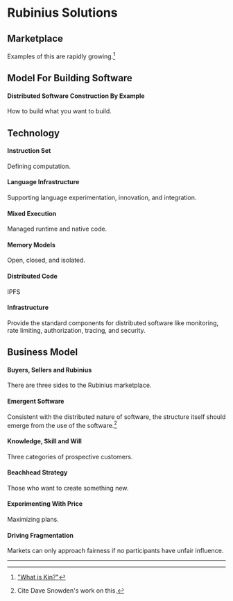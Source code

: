 # Rubinius Solutions

## Marketplace

Examples of this are rapidly growing.[^1]

## Model For Building Software

#### Distributed Software Construction By Example

How to build what you want to build.

## Technology

#### Instruction Set

Defining computation.

#### Language Infrastructure

Supporting language experimentation, innovation, and integration.

#### Mixed Execution

Managed runtime and native code.

#### Memory Models

Open, closed, and isolated.

#### Distributed Code

IPFS

#### Infrastructure

Provide the standard components for distributed software like monitoring, rate limiting, authorization, tracing, and security.

## Business Model

#### Buyers, Sellers and Rubinius

There are three sides to the Rubinius marketplace.

#### Emergent Software

Consistent with the distributed nature of software, the structure itself should emerge from the use of the software.[^2]

#### Knowledge, Skill and Will

Three categories of prospective customers.

#### Beachhead Strategy

Those who want to create something new.

#### Experimenting With Price

Maximizing plans.

#### Driving Fragmentation

Markets can only approach fairness if no participants have unfair influence.

---

[^1]: ["What is Kin?"](http://avc.com/2017/05/video-of-the-week-what-is-kin/)
[^2]: Cite Dave Snowden's work on this.
